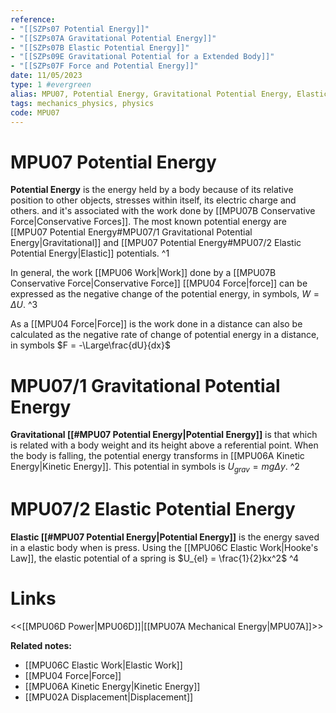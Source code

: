 ```yaml
---
reference:
- "[[SZPs07 Potential Energy]]"
- "[[SZPs07A Gravitational Potential Energy]]"
- "[[SZPs07B Elastic Potential Energy]]"
- "[[SZPs09E Gravitational Potential for a Extended Body]]"
- "[[SZPs07F Force and Potential Energy]]"
date: 11/05/2023
type: 1 #evergreen
alias: MPU07, Potential Energy, Gravitational Potential Energy, Elastic Potential Energy 
tags: mechanics_physics, physics
code: MPU07
---
```

# MPU07 Potential Energy

**Potential Energy** is the energy held by a body because of its relative position to other objects, stresses within itself, its electric charge and others. and it's associated with the work done by [[MPU07B Conservative Force|Conservative Forces]]. The most known potential energy are [[MPU07 Potential Energy#MPU07/1 Gravitational Potential Energy|Gravitational]] and [[MPU07 Potential Energy#MPU07/2 Elastic Potential Energy|Elastic]] potentials. ^1

In general, the work [[MPU06 Work|Work]] done by a [[MPU07B Conservative Force|Conservative Force]] [[MPU04 Force|force]] can be expressed as the negative change of the potential energy, in symbols, $W = \Delta U$. ^3

As a [[MPU04 Force|Force]] is the work done in a distance can also be calculated as the negative rate of change of potential energy in a distance, in symbols $F = -\Large\frac{dU}{dx}$

# MPU07/1 Gravitational Potential Energy

**Gravitational [[#MPU07 Potential Energy|Potential Energy]]** is that which is related with a body weight and its height above a referential point. When the body is falling, the potential energy transforms in [[MPU06A Kinetic Energy|Kinetic Energy]]. This potential in symbols is $U_{grav} = mg\Delta y$. ^2

# MPU07/2 Elastic Potential Energy

**Elastic [[#MPU07 Potential Energy|Potential Energy]]** is the energy saved in a elastic body when is press. Using the [[MPU06C Elastic Work|Hooke's Law]], the elastic potential of a spring is $U_{el} = \frac{1}{2}kx^2$ ^4

# Links
<<[[MPU06D Power|MPU06D]]|[[MPU07A Mechanical Energy|MPU07A]]>>

**Related notes:**
- [[MPU06C Elastic Work|Elastic Work]]
- [[MPU04 Force|Force]]
- [[MPU06A Kinetic Energy|Kinetic Energy]]
- [[MPU02A Displacement|Displacement]]